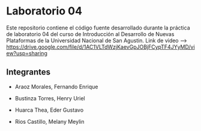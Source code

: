 # Laboratorio 04

Este repositorio contiene el código fuente desarrollado durante la práctica de laboratorio 04 del curso de 
Introducción al Desarrollo de Nuevas Plataformas de la Universidad Nacional de San Agustin.
Link de video --> https://drive.google.com/file/d/1AC1VLTdWzjKaevGpJOBjFCypTF4JYyMD/view?usp=sharing


## Integrantes

- Araoz Morales, Fernando Enrique

- Bustinza Torres, Henry Uriel

- Huarca Thea, Eder Gustavo

- Rios Castillo, Melany Meylin

